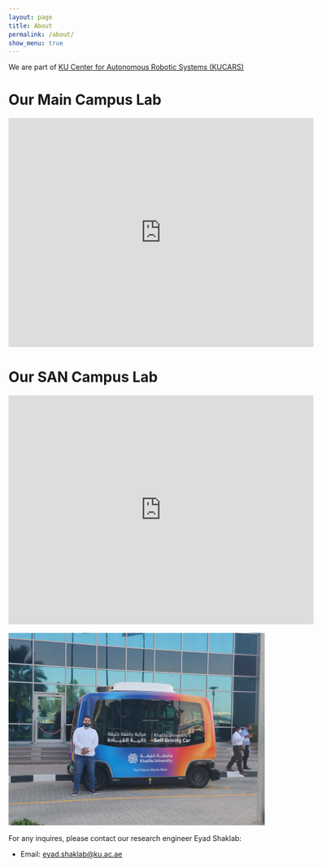 ```yaml
---
layout: page
title: About
permalink: /about/
show_menu: true
---
```

We are part of [KU Center for Autonomous Robotic Systems (KUCARS)](https://www.ku.ac.ae/kucars)


# Our Main Campus Lab
<iframe src="https://www.google.com/maps/embed?pb=!1m18!1m12!1m3!1d232454.3459404653!2d54.131226539611795!3d24.447344928081886!2m3!1f0!2f0!3f0!3m2!1i1024!2i768!4f13.1!3m3!1m2!1s0x3e5e686120c31b23%3A0x5d25df2e9ffa142e!2sKhalifa%20University!5e0!3m2!1sen!2sae!4v1658386324220!5m2!1sen!2sae" width="600" height="450" style="border:0;" allowfullscreen="" loading="lazy" referrerpolicy="no-referrer-when-downgrade"></iframe>

# Our SAN Campus Lab
<iframe src="https://www.google.com/maps/embed?pb=!1m14!1m8!1m3!1d29062.311991762977!2d54.48664131685789!3d24.423396898780354!3m2!1i1024!2i768!4f13.1!3m3!1m2!1s0x3e5e43e774701f6b%3A0xd6c04bcea62eb533!2zMjTCsDI1JzA4LjUiTiA1NMKwMzAnMDMuOCJF!5e0!3m2!1sen!2sae!4v1658386693355!5m2!1sen!2sae" width="600" height="450" style="border:0;" allowfullscreen="" loading="lazy" referrerpolicy="no-referrer-when-downgrade"></iframe>

<br>



![Image not found: /assets/figs/ku-building.jpg](/assets/figs/eyad-av.jpg)
<br>

For any inquires, please contact our research engineer Eyad Shaklab:
- Email: eyad.shaklab@ku.ac.ae

